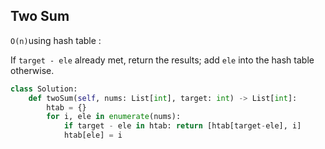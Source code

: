 ## Two Sum

```O(n)```using hash table : 

If ```target - ele``` already met, return the results; add ```ele``` into the hash table otherwise.

```python
class Solution:
    def twoSum(self, nums: List[int], target: int) -> List[int]:
        htab = {}
        for i, ele in enumerate(nums):
            if target - ele in htab: return [htab[target-ele], i]
            htab[ele] = i
```
